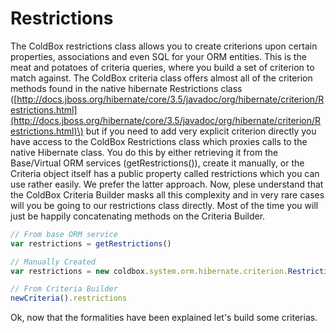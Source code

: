 # Restrictions

The ColdBox restrictions class allows you to create criterions upon certain properties, associations and even SQL for your ORM entities. This is the meat and potatoes of criteria queries, where you build a set of criterion to match against. The ColdBox criteria class offers almost all of the criterion methods found in the native hibernate Restrictions class \([http://docs.jboss.org/hibernate/core/3.5/javadoc/org/hibernate/criterion/Restrictions.html](http://docs.jboss.org/hibernate/core/3.5/javadoc/org/hibernate/criterion/Restrictions.html)\) but if you need to add very explicit criterion directly you have access to the ColdBox Restrictions class which proxies calls to the native Hibernate class. You do this by either retrieving it from the Base/Virtual ORM services \(getRestrictions\(\)\), create it manually, or the Criteria object itself has a public property called restrictions which you can use rather easily. We prefer the latter approach. Now, plese understand that the ColdBox Criteria Builder masks all this complexity and in very rare cases will you be going to our restrictions class directly. Most of the time you will just be happily concatenating methods on the Criteria Builder.

```javascript
// From base ORM service
var restrictions = getRestrictions()

// Manually Created
var restrictions = new coldbox.system.orm.hibernate.criterion.Restrictions();

// From Criteria Builder
newCriteria().restrictions
```

Ok, now that the formalities have been explained let's build some criterias.

